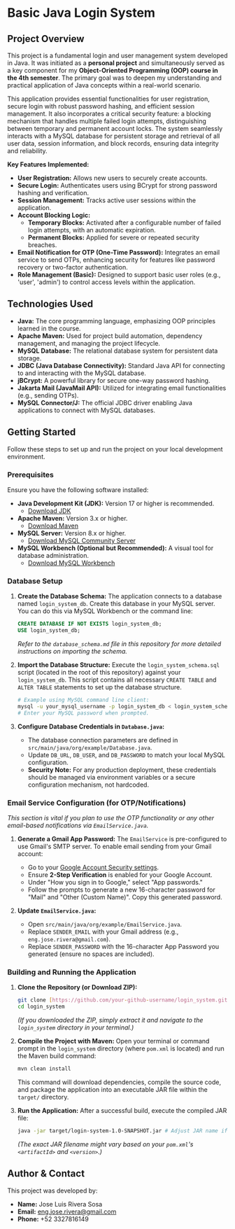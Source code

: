 # Basic Java Login System

## Project Overview

This project is a fundamental login and user management system developed in Java. It was initiated as a **personal project** and simultaneously served as a key component for my **Object-Oriented Programming (OOP) course in the 4th semester**. The primary goal was to deepen my understanding and practical application of Java concepts within a real-world scenario.

This application provides essential functionalities for user registration, secure login with robust password hashing, and efficient session management. It also incorporates a critical security feature: a blocking mechanism that handles multiple failed login attempts, distinguishing between temporary and permanent account locks. The system seamlessly interacts with a MySQL database for persistent storage and retrieval of all user data, session information, and block records, ensuring data integrity and reliability.

**Key Features Implemented:**
* **User Registration:** Allows new users to securely create accounts.
* **Secure Login:** Authenticates users using BCrypt for strong password hashing and verification.
* **Session Management:** Tracks active user sessions within the application.
* **Account Blocking Logic:**
    * **Temporary Blocks:** Activated after a configurable number of failed login attempts, with an automatic expiration.
    * **Permanent Blocks:** Applied for severe or repeated security breaches.
* **Email Notification for OTP (One-Time Password):** Integrates an email service to send OTPs, enhancing security for features like password recovery or two-factor authentication.
* **Role Management (Basic):** Designed to support basic user roles (e.g., 'user', 'admin') to control access levels within the application.

## Technologies Used

* **Java:** The core programming language, emphasizing OOP principles learned in the course.
* **Apache Maven:** Used for project build automation, dependency management, and managing the project lifecycle.
* **MySQL Database:** The relational database system for persistent data storage.
* **JDBC (Java Database Connectivity):** Standard Java API for connecting to and interacting with the MySQL database.
* **jBCrypt:** A powerful library for secure one-way password hashing.
* **Jakarta Mail (JavaMail API):** Utilized for integrating email functionalities (e.g., sending OTPs).
* **MySQL Connector/J:** The official JDBC driver enabling Java applications to connect with MySQL databases.

## Getting Started

Follow these steps to set up and run the project on your local development environment.

### Prerequisites

Ensure you have the following software installed:

* **Java Development Kit (JDK):** Version 17 or higher is recommended.
    * [Download JDK](https://www.oracle.com/java/technologies/downloads/)
* **Apache Maven:** Version 3.x or higher.
    * [Download Maven](https://maven.apache.org/download.cgi)
* **MySQL Server:** Version 8.x or higher.
    * [Download MySQL Community Server](https://dev.mysql.com/downloads/mysql/)
* **MySQL Workbench (Optional but Recommended):** A visual tool for database administration.
    * [Download MySQL Workbench](https://www.mysql.com/products/workbench/)

### Database Setup

1.  **Create the Database Schema:**
    The application connects to a database named `login_system_db`. Create this database in your MySQL server. You can do this via MySQL Workbench or the command line:

    ```sql
    CREATE DATABASE IF NOT EXISTS login_system_db;
    USE login_system_db;
    ```
    *Refer to the `database_schema.md` file in this repository for more detailed instructions on importing the schema.*

2.  **Import the Database Structure:**
    Execute the `login_system_schema.sql` script (located in the root of this repository) against your `login_system_db`. This script contains all necessary `CREATE TABLE` and `ALTER TABLE` statements to set up the database structure.

    ```bash
    # Example using MySQL command line client:
    mysql -u your_mysql_username -p login_system_db < login_system_schema.sql
    # Enter your MySQL password when prompted.
    ```

3.  **Configure Database Credentials in `Database.java`:**
    * The database connection parameters are defined in `src/main/java/org/example/Database.java`.
    * Update `DB_URL`, `DB_USER`, and `DB_PASSWORD` to match your local MySQL configuration.
    * **Security Note:** For any production deployment, these credentials should be managed via environment variables or a secure configuration mechanism, not hardcoded.

### Email Service Configuration (for OTP/Notifications)

*This section is vital if you plan to use the OTP functionality or any other email-based notifications via `EmailService.java`.*

1.  **Generate a Gmail App Password:**
    The `EmailService` is pre-configured to use Gmail's SMTP server. To enable email sending from your Gmail account:
    * Go to your [Google Account Security settings](https://myaccount.google.com/security).
    * Ensure **2-Step Verification** is enabled for your Google Account.
    * Under "How you sign in to Google," select "App passwords."
    * Follow the prompts to generate a new 16-character password for "Mail" and "Other (Custom Name)". Copy this generated password.

2.  **Update `EmailService.java`:**
    * Open `src/main/java/org/example/EmailService.java`.
    * Replace `SENDER_EMAIL` with your Gmail address (e.g., `eng.jose.rivera@gmail.com`).
    * Replace `SENDER_PASSWORD` with the 16-character App Password you generated (ensure no spaces are included).

### Building and Running the Application

1.  **Clone the Repository (or Download ZIP):**
    ```bash
    git clone [https://github.com/your-github-username/login_system.git](https://github.com/your-github-username/login_system.git) # Replace with your actual repository URL
    cd login_system
    ```
    *(If you downloaded the ZIP, simply extract it and navigate to the `login_system` directory in your terminal.)*

2.  **Compile the Project with Maven:**
    Open your terminal or command prompt in the `login_system` directory (where `pom.xml` is located) and run the Maven build command:
    ```bash
    mvn clean install
    ```
    This command will download dependencies, compile the source code, and package the application into an executable JAR file within the `target/` directory.

3.  **Run the Application:**
    After a successful build, execute the compiled JAR file:
    ```bash
    java -jar target/login-system-1.0-SNAPSHOT.jar # Adjust JAR name if it differs
    ```
    *(The exact JAR filename might vary based on your `pom.xml`'s `<artifactId>` and `<version>`.)*

## Author & Contact

This project was developed by:

* **Name:** Jose Luis Rivera Sosa
* **Email:** eng.jose.rivera@gmail.com
* **Phone:** +52 3327816149
